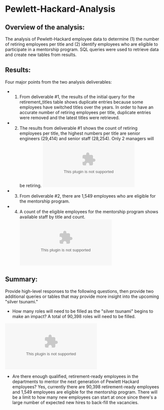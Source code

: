 # Pewlett-Hackard-Analysis

## Overview of the analysis:
The analysis of Pewlett-Hackard employee data to determine (1) the number of retiring employees per title and (2) identify employees who are eligible to participate in a mentorship program.  SQL queries were used to retrieve data and create new tables from results.

## Results: 

Four major points from the two analysis deliverables:
- 1. From deliverable #1, the results of the initial query for the retirement_titles table shows duplicate entries because some employees have switched titles over the years.  In order to have an accurate number of retiring employees per title, duplicate entries were removed and the latest titles were retrieved.  

- 2. The results from deliverable #1 shows the count of retiring employees per title, the highest numbers per title are senior engineers (29,414) and senior staff (28,254).  Only 2 managers will be retiring.
![retiring_titles.csv](Data/retiring_titles.csv)

- 3. From deliverable #2, there are 1,549 employees who are eligible for the mentorship program.  

- 4. A count of the eligible employees for the mentorship program shows available staff by title and count.
![mentorship_count.csv](Data/mentorship_count.csv)

## Summary: 
Provide high-level responses to the following questions, then provide two additional queries or tables that may provide more insight into the upcoming "silver tsunami."

- How many roles will need to be filled as the "silver tsunami" begins to make an impact?  A total of 90,398 roles will need to be filled.

![total_roles](Data/total_roles.csv)

- Are there enough qualified, retirement-ready employees in the departments to mentor the next generation of Pewlett Hackard employees? Yes, currently there are 90,398 retirement-ready employees and 1,549 employees are eligible for the mentorship program.  There will be a limit to how many new employees can start at once since there's a large number of expected new hires to back-fill the vacancies.
